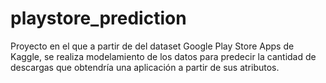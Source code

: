 # playstore_prediction
Proyecto en el que a partir de del dataset Google Play Store Apps de Kaggle, se realiza modelamiento de los datos para predecir la cantidad de descargas que obtendría una aplicación a partir de sus atributos.
